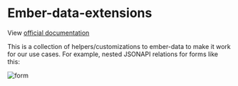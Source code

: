 # Ember-data-extensions

View [official documentation](https://bbgithub.dev.bloomberg.com/pages/InfrastructureExperience/ember-data-extensions)

This is a collection of helpers/customizations to ember-data to make it work for our use cases. For example, nested JSONAPI relations for forms like this:

![form](https://bbgithub.dev.bloomberg.com/storage/user/3/files/af70f08e-7026-11e6-8c18-f26e2d1a27c5)
